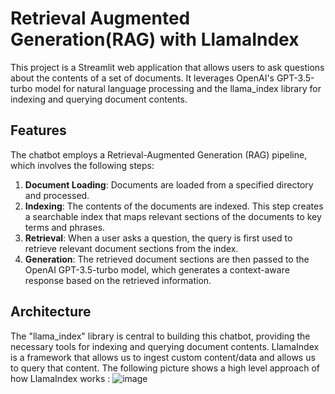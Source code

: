 # Retrieval Augmented Generation(RAG) with LlamaIndex
This project is a Streamlit web application that allows users to ask questions about the contents of a set of documents. It leverages OpenAI's GPT-3.5-turbo model for natural language processing and the llama_index library for indexing and querying document contents.

## Features

The chatbot employs a Retrieval-Augmented Generation (RAG) pipeline, which involves the following steps:

1. **Document Loading**: Documents are loaded from a specified directory and processed.
2. **Indexing**: The contents of the documents are indexed. This step creates a searchable index that maps relevant sections of the documents to key terms and phrases.
3. **Retrieval**: When a user asks a question, the query is first used to retrieve relevant document sections from the index.
4. **Generation**: The retrieved document sections are then passed to the OpenAI GPT-3.5-turbo model, which generates a context-aware response based on the retrieved information.

## Architecture

The "llama_index" library is central to building this chatbot, providing the necessary tools for indexing and querying document contents. LlamaIndex is a framework that allows us to ingest custom content/data and allows us to query that content. The following picture shows a high level approach of how LlamaIndex works :
![image](https://github.com/subhanjan160901/nutrition_llm/assets/55011614/10bef7a6-7522-4c83-b9f3-de4d2a5d7541)

